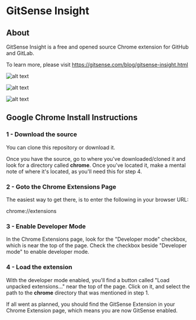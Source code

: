 # GitSense Insight

## About

GitSense Insight is a free and opened source Chrome extension for GitHub and GitLab.

To learn more, please visit https://gitsense.com/blog/gitsense-insight.html

![alt text](https://raw.githubusercontent.com/gitsense/insight/insight/images/seamless-search.gif)

![alt text](https://raw.githubusercontent.com/gitsense/insight/insight/images/github-org-shadow.png)

![alt text](https://raw.githubusercontent.com/gitsense/insight/insight/images/gitlab-group-shadow.png)

## Google Chrome Install Instructions

### 1 - Download the source

You can clone this repository or download it.

Once you have the source, go to where you've downloaded/cloned it and look for a directory called **chrome**.  Once you've located it, make a mental note of where it's located, as you'll need this for step 4.

### 2 - Goto the Chrome Extensions Page

The easiest way to get there, is to enter the following in your browser URL:

chrome://extensions

### 3 - Enable Developer Mode

In the Chrome Extensions page, look for the "Developer mode" checkbox, which is near the top of the page.  Check the checkbox beside "Developer mode" to enable developer mode.

### 4 - Load the extension

With the developer mode enabled, you'll find a button called "Load unpacked extensions..." near the top of the page.  Click on it, and select the path to the **chrome** directory that was mentioned in step 1.

If all went as planned, you should find the GitSense Extension in your Chrome Extension page, which means you are now GitSense enabled.

